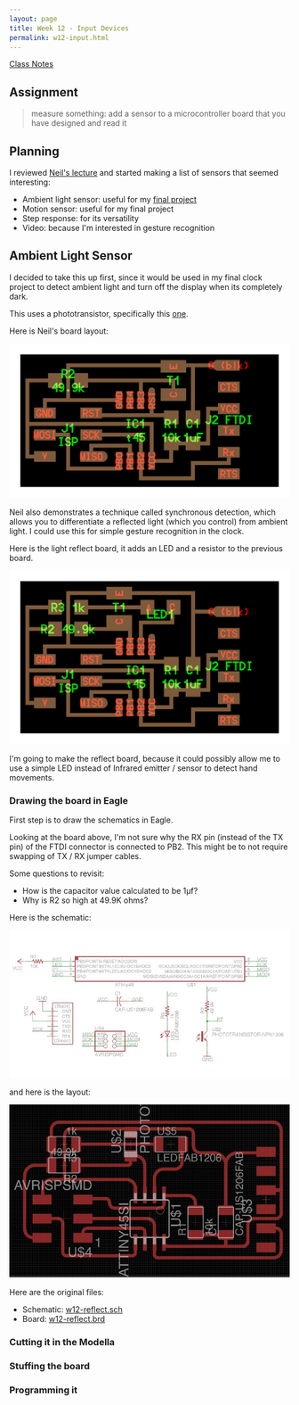 ```yaml
---
layout: page
title: Week 12 - Input Devices 
permalink: w12-input.html
---
```


[Class Notes](http://academy.cba.mit.edu/classes/input_devices/index.html)

## Assignment

> measure something: add a sensor to a microcontroller board that you have designed and read it

## Planning

I reviewed [Neil's lecture](https://vimeo.com/162721990) and started making a list of sensors that seemed interesting:
 
* Ambient light sensor: useful for my [final project](w1-principles.html)
* Motion sensor: useful for my final project
* Step response: for its versatility
* Video: because I'm interested in gesture recognition

## Ambient Light Sensor

I decided to take this up first, since it would be used in my final clock project to detect ambient light and turn off
the display when its completely dark.

This uses a phototransistor, specifically this [one](http://www.digikey.com/product-detail/en/tt-electronics-optek-technology/OP580DA/365-1481-1-ND/1853400). 

Here is Neil's board layout:

<img src="images/w12-neil-light-board.png"/>

Neil also demonstrates a technique called synchronous detection, which allows you to differentiate a reflected light (which 
  you control) from ambient light. I could use this for simple gesture recognition in the clock. 
   
Here is the light reflect board, it adds an LED and a resistor to the previous board. 

<img src="images/w12-neil-light-reflect-board.png"/>

I'm going to make the reflect board, because it could possibly allow me to use a simple LED instead of Infrared emitter / sensor to detect
    hand movements.

### Drawing the board in Eagle

First step is to draw the schematics in Eagle.

Looking at the board above, I'm not sure why the RX pin (instead of the TX pin) of the FTDI connector is connected to PB2. 
This might be to not require swapping of TX / RX jumper cables.

Some questions to revisit:

* How is the capacitor value calculated to be 1µf?
* Why is R2 so high at 49.9K ohms? 

Here is the schematic:

<img src="images/w12-reflect-schematic.jpg"/>

and here is the layout:

<img src="images/w12-reflect-layout.jpg"/>

Here are the original files:

* Schematic: [w12-reflect.sch](files/w12-reflect.sch)
* Board: [w12-reflect.brd](files/w12-reflect.brd)
 
### Cutting it in the Modella

### Stuffing the board

### Programming it